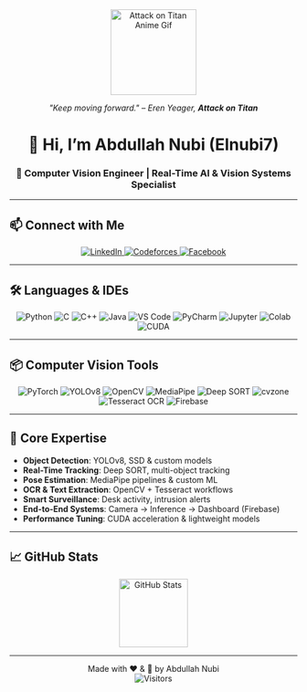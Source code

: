 <div align="center">
  <img src="https://media.giphy.com/media/qgQUggAC3Pfv687qPC/giphy.gif" height="150" alt="Attack on Titan Anime Gif"/>
  <p><em>"Keep moving forward." – Eren Yeager, <strong>Attack on Titan</strong></em></p>
</div>

<h1 align="center">👋 Hi, I’m Abdullah Nubi (Elnubi7)</h1>
<h3 align="center">🔭 Computer Vision Engineer | Real-Time AI & Vision Systems Specialist</h3>

---

## 📫 Connect with Me

<div align="center">
  <a href="https://www.linkedin.com/in/abdullah-nupi" target="_blank">
    <img src="https://img.shields.io/badge/LinkedIn-0077B5?style=for-the-badge&logo=linkedin&logoColor=white" alt="LinkedIn"/>
  </a>
  <a href="https://codeforces.com/profile/AItheGOAT" target="_blank">
    <img src="https://img.shields.io/badge/Codeforces-FF8C00?style=for-the-badge&logo=codeforces&logoColor=white" alt="Codeforces"/>
  </a>
  <a href="https://www.facebook.com/share/1F9Zor37UK/?mibextid=wwXIfr" target="_blank">
    <img src="https://img.shields.io/badge/Facebook-1877F2?style=for-the-badge&logo=facebook&logoColor=white" alt="Facebook"/>
  </a>
</div>

---

## 🛠 Languages & IDEs

<div align="center">
  <img src="https://img.shields.io/badge/Python-3776AB?style=for-the-badge&logo=python&logoColor=white" alt="Python"/>
  <img src="https://img.shields.io/badge/C-00599C?style=for-the-badge&logo=c&logoColor=white" alt="C"/>
  <img src="https://img.shields.io/badge/C++-00599C?style=for-the-badge&logo=c%2B%2B&logoColor=white" alt="C++"/>
  <img src="https://img.shields.io/badge/Java-007396?style=for-the-badge&logo=java&logoColor=white" alt="Java"/>
  <img src="https://img.shields.io/badge/VS%20Code-007ACC?style=for-the-badge&logo=visual-studio-code&logoColor=white" alt="VS Code"/>
  <img src="https://img.shields.io/badge/PyCharm-000000?style=for-the-badge&logo=pycharm&logoColor=white" alt="PyCharm"/>
  <img src="https://img.shields.io/badge/Jupyter-F37626?style=for-the-badge&logo=jupyter&logoColor=white" alt="Jupyter"/>
  <img src="https://img.shields.io/badge/Colab-F9AB00?style=for-the-badge&logo=googlecolab&logoColor=white" alt="Colab"/>
  <img src="https://img.shields.io/badge/CUDA-FC5303?style=for-the-badge&logo=nvidia&logoColor=white" alt="CUDA"/>
</div>

---

## 📦 Computer Vision Tools

<div align="center">
  <img src="https://img.shields.io/badge/PyTorch-EE4C2C?style=for-the-badge&logo=pytorch&logoColor=white" alt="PyTorch"/>
  <img src="https://img.shields.io/badge/YOLOv8-000000?style=for-the-badge&logo=ultralytics&logoColor=white" alt="YOLOv8"/>
  <img src="https://img.shields.io/badge/OpenCV-5C3EE8?style=for-the-badge&logo=opencv&logoColor=white" alt="OpenCV"/>
  <img src="https://img.shields.io/badge/MediaPipe-000000?style=for-the-badge&logo=mediapipe&logoColor=white" alt="MediaPipe"/>
  <img src="https://img.shields.io/badge/Deep_SORT-0052CC?style=for-the-badge" alt="Deep SORT"/>
  <img src="https://img.shields.io/badge/cvzone-FF6F61?style=for-the-badge" alt="cvzone"/>
  <img src="https://img.shields.io/badge/Tesseract_OCR-000000?style=for-the-badge&logo=tesseract&logoColor=white" alt="Tesseract OCR"/>
  <img src="https://img.shields.io/badge/Firebase-FFCA28?style=for-the-badge&logo=firebase&logoColor=white" alt="Firebase"/>
</div>

---

## 🚀 Core Expertise

- **Object Detection**: YOLOv8, SSD & custom models  
- **Real-Time Tracking**: Deep SORT, multi-object tracking  
- **Pose Estimation**: MediaPipe pipelines & custom ML  
- **OCR & Text Extraction**: OpenCV + Tesseract workflows  
- **Smart Surveillance**: Desk activity, intrusion alerts  
- **End-to-End Systems**: Camera → Inference → Dashboard (Firebase)  
- **Performance Tuning**: CUDA acceleration & lightweight models

---

## 📈 GitHub Stats

<div align="center">
  <img src="https://github-readme-stats.vercel.app/api?username=Elnubi7&show_icons=true&theme=dracula&count_private=true" height="120" alt="GitHub Stats"/>
</div>

---

<div align="center">
  Made with ❤️ & 🤖 by Abdullah Nubi
</div>

<div align="center">
  <img src="https://visitor-badge.laobi.icu/badge?page_id=Elnubi7.Elnubi7&style=flat" alt="Visitors"/>
</div>
